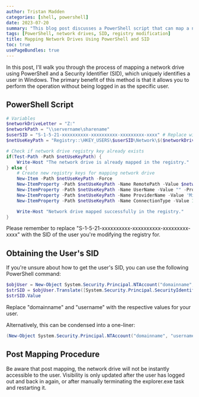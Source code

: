 ```yaml
---
author: Tristan Madden
categories: [shell, powershell]
date: 2023-07-20
summary: "This blog post discusses a PowerShell script that can map a network drive using a Security Identifier (SID), even without being logged in as that user."
tags: [PowerShell, network drives, SID, registry modification]
title: Mapping Network Drives Using PowerShell and SID
toc: true
usePageBundles: true
---
```


In this post, I'll walk you through the process of mapping a network drive using PowerShell and a Security Identifier (SID), which uniquely identifies a user in Windows. The primary benefit of this method is that it allows you to perform the operation without being logged in as the specific user.

## PowerShell Script

```PowerShell
# Variables
$networkDriveLetter = "Z:"
$networkPath = "\\servername\sharename"
$userSID = "S-1-5-21-xxxxxxxxxx-xxxxxxxxxx-xxxxxxxxx-xxxx" # Replace with the user's SID
$netUseKeyPath = "Registry::\HKEY_USERS\$userSID\Network\$($networkDriveLetter.TrimEnd(':'))"

# Check if network drive registry key already exists
if(Test-Path -Path $netUseKeyPath) {
    Write-Host "The network drive is already mapped in the registry."
} else {
    # Create new registry keys for mapping network drive
    New-Item -Path $netUseKeyPath -Force
    New-ItemProperty -Path $netUseKeyPath -Name RemotePath -Value $networkPath -PropertyType String -Force
    New-ItemProperty -Path $netUseKeyPath -Name UserName -Value "" -PropertyType String -Force # Empty, as this will use the user's current logon credentials
    New-ItemProperty -Path $netUseKeyPath -Name ProviderName -Value 'Microsoft Windows Network' -PropertyType String -Force
    New-ItemProperty -Path $netUseKeyPath -Name ConnectionType -Value 1 -PropertyType DWord -Force

    Write-Host "Network drive mapped successfully in the registry."
}

```

Please remember to replace "S-1-5-21-xxxxxxxxxx-xxxxxxxxxx-xxxxxxxxx-xxxx" with the SID of the user you're modifying the registry for.

## Obtaining the User's SID

If you're unsure about how to get the user's SID, you can use the following PowerShell command:

```PowerShell
$objUser = New-Object System.Security.Principal.NTAccount("domainname", "username")
$strSID = $objUser.Translate([System.Security.Principal.SecurityIdentifier])
$strSID.Value
```

Replace "domainname" and "username" with the respective values for your user.

Alternatively, this can be condensed into a one-liner:

```PowerShell
(New-Object System.Security.Principal.NTAccount("domainname", "username")).Translate([System.Security.Principal.SecurityIdentifier]).Value
```

## Post Mapping Procedure

Be aware that post mapping, the network drive will not be instantly accessible to the user. Visibility is only updated after the user has logged out and back in again, or after manually terminating the explorer.exe task and restarting it.